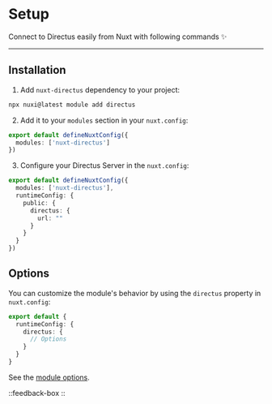 # Setup

Connect to Directus easily from Nuxt with following commands ✨

---

## Installation

1. Add `nuxt-directus` dependency to your project:
```bash
npx nuxi@latest module add directus
```

2. Add it to your `modules` section in your `nuxt.config`:

```ts
export default defineNuxtConfig({
  modules: ['nuxt-directus']
})
```

3. Configure your Directus Server in the `nuxt.config`:

```ts
export default defineNuxtConfig({
  modules: ['nuxt-directus'],
  runtimeConfig: {
    public: {
      directus: {
        url: ""
      }
    }
  }
})
```

## Options

You can customize the module's behavior by using the `directus` property in `nuxt.config`:

```ts [nuxt.config]
export default {
  runtimeConfig: {
    directus: {
      // Options
    }
  }
}
```

See the [module options](/getting-started/options).

::feedback-box
::
